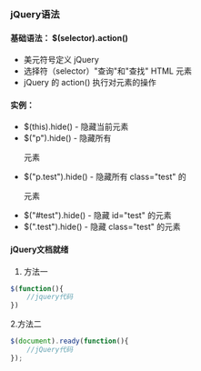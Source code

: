 ### jQuery语法

#### 基础语法： **$(selector).action()**

- 美元符号定义 jQuery
- 选择符（selector）"查询"和"查找" HTML 元素
- jQuery 的 action() 执行对元素的操作

#### 实例：

- $(this).hide() - 隐藏当前元素
- $("p").hide() - 隐藏所有 <p> 元素
- $("p.test").hide() - 隐藏所有 class="test" 的 <p> 元素
- $("#test").hide() \- 隐藏 id="test" 的元素
- $(".test").hide() \- 隐藏 class="test" 的元素

#### jQuery文档就绪

1. 方法一

```javascript
$(function(){
	//jquery代码
})
```

2.方法二

```javascript
$(document).ready(function(){
    //jQuery代码
});
```

